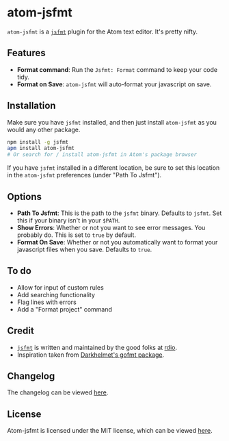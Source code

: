 atom-jsfmt
==========

`atom-jsfmt` is a [`jsfmt`][jsfmt] plugin for the Atom text editor. It's pretty nifty.

Features
--------
 - **Format command**: Run the `Jsfmt: Format` command to keep your code tidy.
 - **Format on Save**: `atom-jsfmt` will auto-format your javascript on save.

Installation
------------

Make sure you have `jsfmt` installed, and then just install `atom-jsfmt` as you would any other package.

```bash
npm install -g jsfmt
apm install atom-jsfmt
# Or search for / install atom-jsfmt in Atom's package browser
```
If you have `jsfmt` installed in a different location, be sure to set this location in the
`atom-jsfmt` preferences (under "Path To Jsfmt").

Options
-------

 - **Path To Jsfmt**: This is the path to the `jsfmt` binary. Defaults to `jsfmt`.
   Set this if your binary isn't in your `$PATH`.
 - **Show Errors**: Whether or not you want to see error messages. You probably do.
   This is set to `true` by default.
 - **Format On Save**: Whether or not you automatically want to format your javascript
   files when you save. Defaults to `true`.



To do
-----

 - Allow for input of custom rules
 - Add searching functionality
 - Flag lines with errors
 - Add a "Format project" command


Credit
------

 - [`jsfmt`][jsfmt] is written and maintained by the good folks at [rdio][rdio].
 - Inspiration taken from [Darkhelmet's gofmt package][gofmt].


Changelog
---------
The changelog can be viewed [here][changelog].


License
-------
Atom-jsfmt is licensed under the MIT license, which can be viewed [here][license].


[gofmt]:https://github.com/darkhelmet/atom-gofmt
[jsfmt]:http://rdio.github.io/jsfmt/
[rdio]:https://github.com/rdio
[changelog]:./CHANGELOG.md
[license]: ./LICENSE.md
